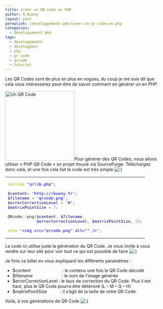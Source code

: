 ```yaml
---
title: Créer un QR Code en PHP
author: R.Kueny
layout: post
permalink: /developpement-web/creer-un-qr-code-en-php
categories:
  - Développement Web
tags:
  - développement
  - développeur
  - php
  - qr code
  - qrcode
  - tutoriel
---
```

Les QR Codes sont de plus en plus en vogues, du coup je me suis dit que cela vous intéresserez peut-être de savoir comment en générer un en PHP.

<a href="http://rkueny.fr/wp-content/uploads/2011/03/qrcode.png" rel="lightbox[1203]"><img class="aligncenter size-full wp-image-1204" title="Un QR Code" src="http://rkueny.fr/wp-content/uploads/2011/03/qrcode.png" alt="Un QR Code" width="225" height="225" /></a>Pour générer des QR Codes, nous allons utiliser &laquo;&nbsp;PHP QR Code&nbsp;&raquo; un projet trouvé via SourceForge. Téléchargez donc cela, et une fois cela fait le code est très simple <img src="http://rkueny.fr/wp-includes/images/smilies/icon_smile.gif" alt=":)" class="wp-smiley" /><!--more-->

<div class="wp_syntax">
  <table>
    <tr>
      <td class="code">
        <pre class="php" style="font-family:monospace;"><span style="color: #b1b100;">include</span> <span style="color: #0000ff;">"qrlib.php"</span><span style="color: #339933;">;</span>
&nbsp;
<span style="color: #000088;">$content</span><span style="color: #339933;">=</span> <span style="color: #0000ff;">'http://rkueny.fr'</span><span style="color: #339933;">;</span>
<span style="color: #000088;">$filename</span> <span style="color: #339933;">=</span> <span style="color: #0000ff;">'qrcode.png'</span><span style="color: #339933;">;</span>
<span style="color: #000088;">$errorCorrectionLevel</span> <span style="color: #339933;">=</span> <span style="color: #0000ff;">'H'</span><span style="color: #339933;">;</span>
<span style="color: #000088;">$matrixPointSize</span> <span style="color: #339933;">=</span> <span style="color: #cc66cc;">7</span><span style="color: #339933;">;</span>
&nbsp;
QRcode<span style="color: #339933;">::</span><span style="color: #004000;">png</span><span style="color: #009900;">&#40;</span><span style="color: #000088;">$content</span><span style="color: #339933;">,</span> <span style="color: #000088;">$filename</span><span style="color: #339933;">,</span>
            <span style="color: #000088;">$errorCorrectionLevel</span><span style="color: #339933;">,</span> <span style="color: #000088;">$matrixPointSize</span><span style="color: #339933;">,</span> <span style="color: #cc66cc;">2</span><span style="color: #009900;">&#41;</span><span style="color: #339933;">;</span>
&nbsp;
<span style="color: #b1b100;">echo</span> <span style="color: #0000ff;">'&lt;img src="qrcode.png" alt="" /&gt;'</span><span style="color: #339933;">;</span></pre>
      </td>
    </tr>
  </table>
</div>

Le code ici utilise juste la génération du QR Code. Je vous invite à vous rendre sur leur site pour voir tout ce qui est possible de faire <img src="http://rkueny.fr/wp-includes/images/smilies/icon_smile.gif" alt=":)" class="wp-smiley" />

Je finis ce billet en vous expliquant les différents paramètres :

  * $content                          : le contenu une fois le QR Code décodé
  * $filename                        : le nom de l&rsquo;image générée
  * $errorCorrectionLevel : le taux de correction du QR Code. Plus il est haut, plus le QR Code pourra être détérioré (L &#8211; M &#8211; Q &#8211; H)
  * $matrixPointSize           : il s&rsquo;agit de la taille de votre QR Code.

Voilà, à vos générations de QR Code <img src="http://rkueny.fr/wp-includes/images/smilies/icon_smile.gif" alt=":)" class="wp-smiley" />

<p style="text-align:center">
  <br />
</p>